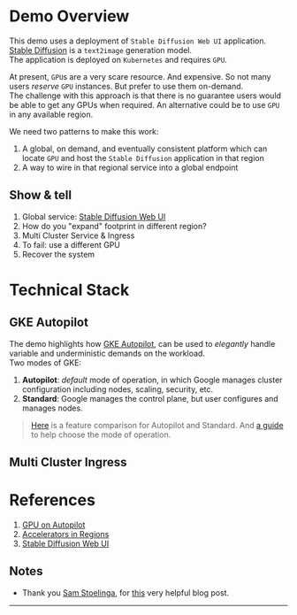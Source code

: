 
# Demo Overview

This demo uses a deployment of `Stable Diffusion Web UI` application.  [Stable Diffusion][3] is a `text2image` generation model.  
The application is deployed on `Kubernetes` and requires `GPU`.

At present, `GPU`s are a very scare resource.  And expensive.  So not many users _reserve_ `GPU` instances.  But prefer to use them on-demand.  
The challenge with this approach is that there is no guarantee users would be able to get any GPUs when required.  An alternative could be to use `GPU` in any available region.

We need two patterns to make this work:  

1. A global, on demand, and eventually consistent platform which can locate `GPU` and host the `Stable Diffusion` application in that region
2. A way to wire in that regional service into a global endpoint

## Show & tell

1. Global service: [Stable Diffusion Web UI][10]
2. How do you "expand" footprint in different region?
3. Multi Cluster Service & Ingress
4. To fail: use a different GPU
5. Recover the system

# Technical Stack

## GKE Autopilot

The demo highlights how [GKE Autopilot][7], can be used to _elegantly_ handle variable and underministic demands on the workload.  
Two modes of GKE:  

1. **Autopilot**: _default_ mode of operation, in which Google manages cluster configuration including nodes, scaling, security, etc.
2. **Standard**: Google manages the control plane, but user configures and manages nodes.

> [Here][8] is a feature comparison for Autopilot and Standard.  And [a guide][9] to help choose the mode of operation.

## Multi Cluster Ingress

# References

1. [GPU on Autopilot][1]
2. [Accelerators in Regions][2]
3. [Stable Diffusion Web UI][4]

## Notes

- Thank you [Sam Stoelinga][6], for [this][5] very helpful blog post.

---
[1]: https://cloud.google.com/kubernetes-engine/docs/how-to/autopilot-gpus
[2]: https://cloud.google.com/vertex-ai/docs/general/locations#accelerators
[3]: https://stability.ai/blog/stable-diffusion-public-release
[4]: https://github.com/AUTOMATIC1111/stable-diffusion-webui
[5]: https://samos-it.com/posts/deploying-stable-diffusion-gke-autopilot.html
[6]: https://github.com/samos123/
[7]: https://cloud.google.com/kubernetes-engine/docs/concepts/autopilot-overview
[8]: https://cloud.google.com/kubernetes-engine/docs/resources/autopilot-standard-feature-comparison
[9]: https://cloud.google.com/kubernetes-engine/docs/concepts/choose-cluster-mode
[10]: http://sd.kunall.demo.altostrat.com/
